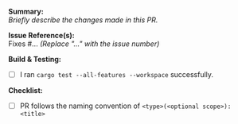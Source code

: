 **Summary:**  
_Briefly describe the changes made in this PR._

**Issue Reference(s):**  
Fixes #... _(Replace "..." with the issue number)_

**Build & Testing:**

- [ ] I ran `cargo test --all-features --workspace` successfully.

**Checklist:**

- [ ] PR follows the naming convention of `<type>(<optional scope>): <title>`